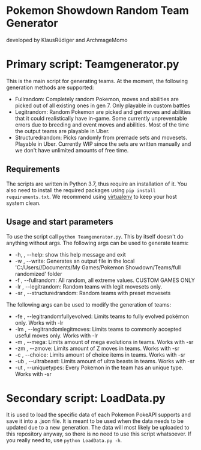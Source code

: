 # Pokemon Showdown Random Team Generator
developed by KlausRüdiger and ArchmageMomo

# Primary script: Teamgenerator.py
This is the main script for generating teams. At the moment, the following generation methods are supported:
* Fullrandom: Completely random Pokemon, moves and abilities are picked out of all existing ones in gen 7. Only playable in custom battles
* Legitrandom: Random Pokemon are picked and get moves and abilities that it could realistically have in-game. Some currently unpreventable errors due to breeding and event moves and abilities. Most of the time the output teams are playable in Uber.
* Structuredrandom: Picks randomly from premade sets and movesets. Playable in Uber. Currently WIP since the sets are written manually and we don't have unlimited amounts of free time.

## Requirements
The scripts are written in Python 3.7, thus require an installation of it. You also need to install the required packages using `pip install requirements.txt`. We recommend using [virtualenv](https://pypi.org/project/virtualenv/ "virtualenv project page") to keep your host system clean.

## Usage and start parameters
To use the script call `python Teamgenerator.py`. This by itself doesn't do anything without args.
The following args can be used to generate teams:
* -h, , --help: show this help message and exit
* -w , --write: Generates an output file in the local 'C:/Users/<USER>/Documents/My Games/Pokemon Showdown/Teams/full randomized' folder
* -f , --fullrandom: All random, all extreme values. CUSTOM GAMES ONLY
* -lr , --legitrandom: Random teams with legit movesets only.
* -sr , --structuredrandom: Random teams with preset movesets

The following args can be used to modify the generation of teams:
* -fe , --legitrandomfullyevolved: Limits teams to fully evolved pokémon only. Works with -lr
* -lm , --legitrandomlegitmoves: Limits teams to commonly accepted useful moves only. Works with -lr
* -m , --mega: Limits amount of mega evolutions in teams. Works with -sr
* -zm , --zmove: Limits amount of Z moves in teams. Works with -sr
* -c , --choice: Limits amount of choice items in teams. Works with -sr
* -ub , --ultrabeast: Limits amount of ultra beasts in teams. Works with -sr
* -ut , --uniquetypes: Every Pokemon in the team has an unique type. Works with -sr

# Secondary script: LoadData.py
It is used to load the specific data of each Pokemon PokeAPI supports and save it into a .json file. It is meant to be used when the data needs to be updated due to a new generation. The data will most likely be uploaded to this repository anyway, so there is no need to use this script whatsoever. If you really need to, use `python LoadData.py -h`.


